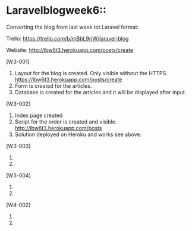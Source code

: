 # Laravelblogweek6::

Converting the blog from last week tot Laravel format:

Trello: https://trello.com/b/mBbL9rjW/laravel-blog

Website: http://lbw6t3.herokuapp.com/posts/create


[W3-001]

   1. Layout for the blog is created. Only visible without the HTTPS. https://lbw6t3.herokuapp.com/posts/create
   2. Form is created for the articles.
   3. Database is created for the articles and it will be displayed after input.

[W3-002]

   1. Index page created
   2. Script for the order is created and visible. http://lbw6t3.herokuapp.com/posts
   3. Solution deployed on Heroku and works see above.

[W3-003]

   1.
   2.

[W3-004]

   1.
   2.

[W4-002]

   1.
   2.
